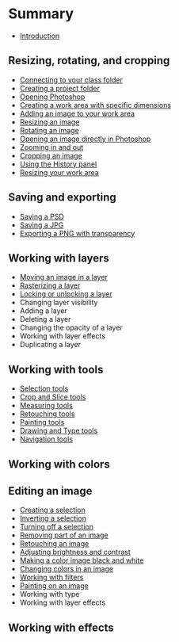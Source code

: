 # Summary

* [Introduction](README.md)

## Resizing, rotating, and cropping
* [Connecting to your class folder](connecting-to-your-class-folder.md)
* [Creating a project folder](creating-a-project-folder.md)
* [Opening Photoshop](opening-photoshop.md)
* [Creating a work area with specific dimensions](creating-a-work-area-with-specific-dimensions.md)
* [Adding an image to your work area](adding-an-image-to-your-work-area.md)
* [Resizing an image](resizing-an-image.md)
* [Rotating an image](rotating-an-image.md)
* [Opening an image directly in Photoshop](opening-an-image-directly-in-photoshop.md)
* [Zooming in and out](zooming-in-and-out.md)
* [Cropping an image](cropping-an-image.md)
* [Using the History panel](using-the-history-panel.md)
* [Resizing your work area](resizing-your-work-area.md)

## Saving and exporting
* [Saving a PSD](saving-a-psd.md)
* [Saving a JPG](saving-a-jpg.md)
* [Exporting a PNG with transparency](saving-a-png-with-transparency.md)

## Working with layers
* [Moving an image in a layer](moving-an-image.md)
* [Rasterizing a layer](rasterizing-a-layer.md)
* [Locking or unlocking a layer](locking-or-unlocking-a-layer.md)
* Changing layer visibility
* Adding a layer
* Deleting a layer
* Changing the opacity of a layer
* Working with layer effects
* Duplicating a layer

## Working with tools
* [Selection tools](selection-tools.md)
* [Crop and Slice tools](crop-and-slice-tools.md)
* [Measuring tools](measuring-tools.md)
* [Retouching tools](retouching-tools.md)
* [Painting tools](painting-tools.md)
* [Drawing and Type tools](drawing-and-type-tools.md)
* [Navigation tools](navigation-tools.md)

## Working with colors

## Editing an image
* [Creating a selection](creating-a-selection.md)
* [Inverting a selection](inverting-a-selection.md)
* [Turning off a selection](turning-off-a-selection.md)
* [Removing part of an image](removing-part-of-an-image.md)
* [Retouching an image](retouching-an-image.md)
* [Adjusting brightness and contrast](adjusting-brightness-and-contract.md)
* [Making a color image black and white](making-a-color-image-black-and-white.md)
* [Changing colors in an image](changing-the-colors-of-an-image.md)
* [Working with filters](working-with-filters.md)
* [Painting on an image](painting-on-an-image.md)
* Working with type
* Working with layer effects

## Working with effects

